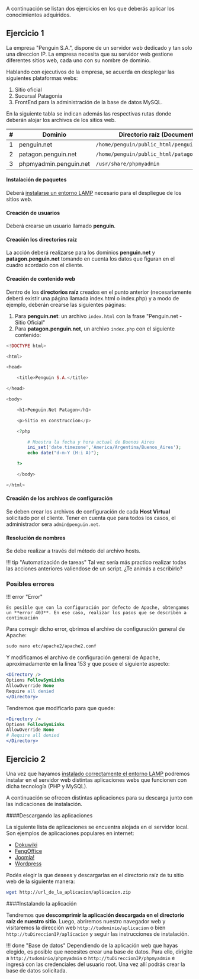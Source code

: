 A continuación se listan dos ejercicios en los que deberás aplicar los conocimientos adquiridos. 


## Ejercicio 1

La empresa "Penguin S.A.", dispone de un servidor web dedicado y tan solo una direccion IP. La empresa necesita que su servidor web gestione diferentes sitios web, cada uno con su nombre de dominio.

Hablando con ejecutivos de la empresa, se acuerda en desplegar las siguientes plataformas webs: 

1. Sitio oficial
2. Sucursal Patagonia
3. FrontEnd para la administración de la  base de datos MySQL. 

En la siguiente tabla se indican además las respectivas rutas donde deberán alojar los archivos de los sitios web. 


| #    | Dominio                | Directorio raíz (DocumentRoot)           |
| ---- | ---------------------- | ---------------------------------------- |
| 1    | penguin.net            | `/home/penguin/public_html/penguin.net`    |
| 2    | patagon.penguin.net    | `/home/penguin/public_html/patagon.penguin.net` |
| 3    | phpmyadmin.penguin.net | `/usr/share/phpmyadmin`              |


#### Instalación de paquetes

Deberá [instalarse un entorno LAMP](instalacion.md) necesario para el despliegue de los sitios web. 

#### Creación de usuarios

Deberá crearse un usuario llamado **penguin**.

#### Creación los directorios raíz

La acción deberá realizarse para los dominios **penguin.net** y **patagon.penguin.net** tomando en cuenta los datos que figuran en el cuadro acordado con el cliente. 

#### Creación de contenido web

Dentro de los **directorios raíz** creados en el punto anterior (necesariamente deberá existir una página llamada index.html o index.php) y a modo de ejemplo, deberán crearse las siguientes páginas: 

1. Para **penguin.net**: un archivo `index.html` con la frase "Penguin.net - Sitio Oficial"
2. Para **patagon.penguin.net**, un archivo `index.php` con el siguiente contenido: 

```php
<!DOCTYPE html>

<html>

<head>

	<title>Penguin S.A.</title>

</head>

<body>

	<h1>Penguin.Net Patagon</h1>

	<p>Sitio en construccion</p>

	<?php 

		# Muestra la fecha y hora actual de Buenos Aires
		ini_set('date.timezone','America/Argentina/Buenos_Aires');
		echo date("d-m-Y (H:i A)");

	?>

	</body>

</html>
```


#### Creación de los archivos de configuración ####

Se deben crear los archivos de configuración de cada **Host Virtual** solicitado por el cliente. Tener en cuenta que para todos los casos, el administrador sera `admin@penguin.net`.

#### Resolución de nombres ####
Se debe realizar a través del método del archivo hosts.

!!! tip "Automatización de tareas"
	Tal vez sería más practico realizar todas las acciones anteriores valiendose de un script. ¿Te animás a escribirlo? 


### Posibles errores

!!! error "Error"

	Es posible que con la configuración por defecto de Apache, obtengamos un **error 403**. En ese caso, realizar los pasos que se describen a continuación

Para corregir dicho error, qbrimos el archivo de configuración general de Apache: 

```apache
sudo nano etc/apache2/apache2.conf
```

Y modificamos el archivo de configuración general de Apache, aproximadamente en la línea 153 y que posee el siguiente aspecto: 

```apache
<Directory />
Options FollowSymLinks
AllowOverride None
Require all denied
</Directory>
```
	
Tendremos que modificarlo para que quede: 

```apache
<Directory />
Options FollowSymLinks
AllowOverride None
# Require all denied
</Directory>
```

## Ejercicio 2

Una vez que hayamos [instalado correctamente el entorno LAMP](instalacion.md) podremos instalar en el servidor web distintas aplicaciones webs que funcionen con dicha tecnología (PHP y MySQL). 

A continuación se ofrecen distintas aplicaciones para su descarga junto con las indicaciones de instalación. 

####Descargando las aplicaciones

La siguiente lista de aplicaciones se encuentra alojada en el servidor local. Son ejemplos de aplicaciones populares en internet:

* [Dokuwiki](https://download.dokuwiki.org/)
* [FengOffice](https://sourceforge.net/projects/opengoo/files/latest/download)
* [Joomla!](https://downloads.joomla.org/es/cms/joomla3)
* [Wordpress](https://wordpress.org/download/)


Podés elegir la que desees y descargarlas en el directorio raíz de tu sitio web de la siguiente manera:  

```bash
wget http://url_de_la_aplicacion/aplicacion.zip
```

####Instalando la aplicación

Tendremos que **descomprimir la aplicación descargada en el directorio raíz de nuestro sitio**. Luego, abriremos nuestro navegador web y visitaremos la dirección web `http://tudominio/aplicacion` o bien `http://tuDireccionIP/aplicacion` y seguir las instrucciones de instalación. 


!!! done "Base de datos"
	Dependiendo de la aplicación web que hayas elegido, es posible que necesites crear una base de datos. Para ello, dirigite a `http://tudominio/phpmyadmin` o `http://tuDireccionIP/phpmyadmin` e ingresá con las credenciales del usuario root. Una vez allí podrás crear la base de datos solicitada.
